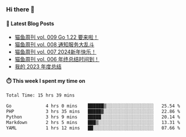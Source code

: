 ### Hi there 👋


#### 📖 Latest Blog Posts
<!-- BLOG-POST-LIST:START -->
- [猫鱼周刊 vol. 009 Go 1.22 要来啦！](https://ameow.xyz/archives/weekly-009)
- [猫鱼周刊 vol. 008 通知服务大乱斗](https://ameow.xyz/archives/weekly-008)
- [猫鱼周刊 vol. 007 2024新年快乐！](https://ameow.xyz/archives/weekly-007)
- [猫鱼周刊 vol. 006 年终总结时间到！](https://ameow.xyz/archives/weekly-006)
- [我的 2023 年度总结](https://ameow.xyz/archives/2023-wrapup)
<!-- BLOG-POST-LIST:END -->

#### ⏱️ This week I spent my time on
<!--START_SECTION:waka-->

```txt
Total Time: 15 hrs 39 mins

Go             4 hrs 0 mins    ██████▒░░░░░░░░░░░░░░░░░░   25.54 %
PHP            3 hrs 35 mins   █████▓░░░░░░░░░░░░░░░░░░░   22.86 %
Python         3 hrs 9 mins    █████░░░░░░░░░░░░░░░░░░░░   20.14 %
Markdown       2 hrs 5 mins    ███▒░░░░░░░░░░░░░░░░░░░░░   13.31 %
YAML           1 hrs 12 mins   ██░░░░░░░░░░░░░░░░░░░░░░░   07.66 %
```

<!--END_SECTION:waka-->

<!--
**LeslieLeung/LeslieLeung** is a ✨ _special_ ✨ repository because its `README.md` (this file) appears on your GitHub profile.

Here are some ideas to get you started:

- 🔭 I’m currently working on ...
- 🌱 I’m currently learning ...
- 👯 I’m looking to collaborate on ...
- 🤔 I’m looking for help with ...
- 💬 Ask me about ...
- 📫 How to reach me: ...
- 😄 Pronouns: ...
- ⚡ Fun fact: ...
-->
